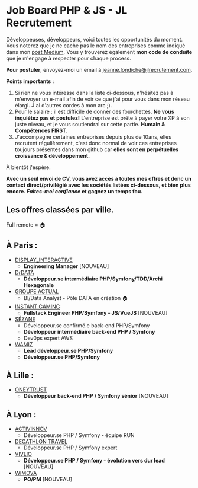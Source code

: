 # Job Board PHP & JS - JL Recrutement

Développeuses, développeurs, voici toutes les opportunités du moment. Vous noterez que je ne cache pas le nom des entreprises comme indiqué dans mon <a href="https://medium.com/@jlondiche/jarr%C3%AAte-le-recrutement-propri%C3%A9taire-je-d%C3%A9marre-l-open-source-6e33463aec9">post Medium</a>. Vous y trouverez également **mon code de conduite** que je m'engage à respecter pour chaque process.

**Pour postuler**, envoyez-moi un email à <a href="mailto:jeanne.londiche@jlrecrutement.com">jeanne.londiche@jlrecrutement.com</a>.

**Points importants :** 
1. Si rien ne vous intéresse dans la liste ci-dessous, n'hésitez pas à m'envoyer un e-mail afin de voir ce que j'ai pour vous dans mon réseau élargi. J'ai d'autres cordes à mon arc ;).
2. Pour le salaire : il est difficile de donner des fourchettes. **Ne vous inquiétez pas et postulez!** L'entreprise est prête à payer votre XP à son juste niveau, et je vous soutiendrai sur cette partie. **Humain & Compétences FIRST.**
3. J'accompagne certaines entreprises depuis plus de 10ans, elles recrutent régulièrement, c'est donc normal de voir ces entreprises toujours présentes dans mon github car **elles sont en perpétuelles croissance & développement.**

À bientôt j'espère.

**Avec un seul envoi de CV, vous avez accès à toutes mes offres et donc un contact direct/privilégié avec les sociétés listées ci-dessous, et bien plus encore. _Faites-moi confiance_ et gagnez un temps fou.**


## Les offres classées par ville.
Full remote = 🏠

## À Paris : 

- [DISPLAY_INTERACTIVE](DISPLAY_INTERACTIVE.md)
	- **Engineering Manager** [NOUVEAU]
- [DrDATA](DrDATA.md)
	- **Développeur.se intermédiaire PHP/Symfony/TDD/Archi Hexagonale** 
- [GROUPE ACTUAL](GROUPE_ACTUAL.md)
	- BI/Data Analyst - Pôle DATA en création 🏠
- [INSTANT GAMING](INSTANT_GAMING.md)
	- **Fullstack Engineer PHP/Symfony - JS/VueJS** [NOUVEAU]
- [SÉZANE](SEZANE.md)
	- Développeur.se confirmé.e back-end PHP/Symfony
	- **Développeur intermédiaire back-end PHP / Symfony**
	- Dev0ps expert AWS
- [WAMIZ](WAMIZ.md)
	- **Lead développeur.se PHP/Symfony**
	- **Développeur.se PHP/Symfony**


## À Lille :

- [ONEYTRUST](ONEYTRUST.md)
	- **Développeur back-end PHP / Symfony sénior** [NOUVEAU]

	
## À Lyon : 

- [ACTIVINNOV](ACTIVINNOV.md)
	- Développeur.se PHP / Symfony - équipe RUN
- [DECATHLON TRAVEL](DECATHLON_TRAVEL.md)
	- Développeur.se PHP / Symfony expert 
- [VIVLIO](VIVLIO.md)
	- **Développeur.se PHP / Symfony - évolution vers dur lead** [NOUVEAU]
- [WIMOVA](WIMOVA.md)
	- **PO/PM** [NOUVEAU]



